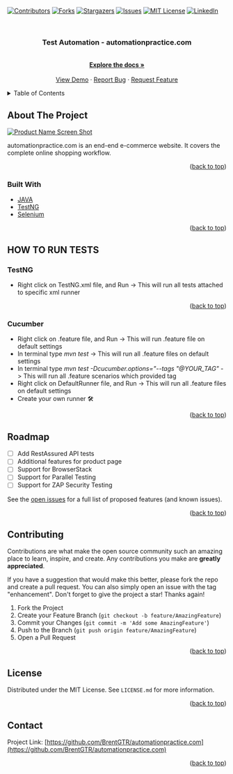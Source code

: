 <div id="top"></div>
<!--
*** Thanks for checking out the Best-README-Template. If you have a suggestion
*** that would make this better, please fork the repo and create a pull request
*** or simply open an issue with the tag "enhancement".
*** Don't forget to give the project a star!
*** Thanks again! Now go create something AMAZING! :D
-->



<!-- PROJECT SHIELDS -->
<!--
*** I'm using markdown "reference style" links for readability.
*** Reference links are enclosed in brackets [ ] instead of parentheses ( ).
*** See the bottom of this document for the declaration of the reference variables
*** for contributors-url, forks-url, etc. This is an optional, concise syntax you may use.
*** https://www.markdownguide.org/basic-syntax/#reference-style-links
-->
[![Contributors][contributors-shield]][contributors-url]
[![Forks][forks-shield]][forks-url]
[![Stargazers][stars-shield]][stars-url]
[![Issues][issues-shield]][issues-url]
[![MIT License][license-shield]][license-url]
[![LinkedIn][linkedin-shield]][linkedin-url]



<!-- PROJECT LOGO -->
<br />
<div align="center">
  <a href="https://cynoteck.com/wp-content/uploads/2019/07/what-is-selenium-cover-768x384.jpg">
<!--     <img src="images/logo.png" alt="Logo" width="80" height="80"> -->
  </a>

<h3 align="center">Test Automation - automationpractice.com</h3>

  <p align="center">
    <br />
    <a href="https://github.com/BrentGTR/automationpractice.com"><strong>Explore the docs »</strong></a>
    <br />
    <br />
    <a href="https://github.com/BrentGTR/automationpractice.com">View Demo</a>
    ·
    <a href="https://github.com/BrentGTR/automationpractice.com/issues">Report Bug</a>
    ·
    <a href="https://github.com/BrentGTR/automationpractice.com/issues">Request Feature</a>
  </p>
</div>



<!-- TABLE OF CONTENTS -->
<details>
  <summary>Table of Contents</summary>
  <ol>
    <li>
      <a href="#about-the-project">About The Project</a>
      <ul>
        <li><a href="#built-with">Built With Java + TestNG + Selenium</a></li>
      </ul>
    </li>
    <li>
      <a href="#HOW TO RUN TESTS">Getting Started</a>
      <ul>
        <li><a href="#TestNG">Prerequisites</a></li>
        <li><a href="#Cucumber">Installation</a></li>
      </ul>
    </li>
    <li><a href="#usage">Usage</a></li>
    <li><a href="#roadmap">Roadmap</a></li>
    <li><a href="#contributing">Contributing</a></li>
    <li><a href="#license">License</a></li>
    <li><a href="#contact">Contact</a></li>
    <li><a href="#acknowledgments">Acknowledgments</a></li>
  </ol>
</details>



<!-- ABOUT THE PROJECT -->
## About The Project

[![Product Name Screen Shot][product-screenshot]](http://automationpractice.com/modules/themeconfigurator/img/banner-img7.jpg)

automationpractice.com is an end-end e-commerce website. It covers the complete online shopping workflow.

<p align="right">(<a href="#top">back to top</a>)</p>



### Built With

* [JAVA](https://www.java.com/en/)
* [TestNG](https://testng.org/)
* [Selenium](https://www.selenium.dev/)

<p align="right">(<a href="#top">back to top</a>)</p>



<!-- GETTING STARTED -->
## HOW TO RUN TESTS

### TestNG

* Right click on TestNG.xml file, and Run -> This will run all tests attached to specific xml runner

<p align="right">(<a href="#top">back to top</a>)</p>

### Cucumber

* Right click on .feature file, and Run -> This will run .feature file on default settings
* In terminal type <i>mvn test</i> -> This will run all .feature files on default settings
* In terminal type <i> mvn test -Dcucumber.options="--tags "@YOUR_TAG"</i> -> This will run all .feature scenarios which provided tag
* Right click on DefaultRunner file, and Run -> This will run all .feature files on default settings
* Create your own runner 🛠️

<p align="right">(<a href="#top">back to top</a>)</p>



<!-- ROADMAP -->
## Roadmap
 
- [ ] Add RestAssured API tests
- [ ] Additional features for product page
- [ ] Support for BrowserStack
- [ ] Support for Parallel Testing
- [ ] Support for ZAP Security Testing

See the [open issues](https://github.com/BrentGTR/automationpractice.com/issues) for a full list of proposed features (and known issues).

<p align="right">(<a href="#top">back to top</a>)</p>



<!-- CONTRIBUTING -->
## Contributing

Contributions are what make the open source community such an amazing place to learn, inspire, and create. Any contributions you make are **greatly appreciated**.

If you have a suggestion that would make this better, please fork the repo and create a pull request. You can also simply open an issue with the tag "enhancement".
Don't forget to give the project a star! Thanks again!

1. Fork the Project
2. Create your Feature Branch (`git checkout -b feature/AmazingFeature`)
3. Commit your Changes (`git commit -m 'Add some AmazingFeature'`)
4. Push to the Branch (`git push origin feature/AmazingFeature`)
5. Open a Pull Request

<p align="right">(<a href="#top">back to top</a>)</p>


<!-- LICENSE -->
## License

Distributed under the MIT License. See `LICENSE.md` for more information.

<p align="right">(<a href="#top">back to top</a>)</p>



<!-- CONTACT -->
## Contact

Project Link: [https://github.com/BrentGTR/automationpractice.com](https://github.com/BrentGTR/automationpractice.com)
<p align="right">(<a href="#top">back to top</a>)</p>

<!-- MARKDOWN LINKS & IMAGES -->
<!-- https://www.markdownguide.org/basic-syntax/#reference-style-links -->
[contributors-shield]: https://img.shields.io/github/contributors/github_username/repo_name.svg?style=for-the-badge
[contributors-url]: https://github.com/github_username/repo_name/graphs/contributors
[forks-shield]: https://img.shields.io/github/forks/github_username/repo_name.svg?style=for-the-badge
[forks-url]: https://github.com/github_username/repo_name/network/members
[stars-shield]: https://img.shields.io/github/stars/github_username/repo_name.svg?style=for-the-badge
[stars-url]: https://github.com/github_username/repo_name/stargazers
[issues-shield]: https://img.shields.io/github/issues/github_username/repo_name.svg?style=for-the-badge
[issues-url]: https://github.com/github_username/repo_name/issues
[license-shield]: https://img.shields.io/github/license/github_username/repo_name.svg?style=for-the-badge
[license-url]: https://github.com/github_username/repo_name/blob/master/LICENSE.txt
[linkedin-shield]: https://img.shields.io/badge/-LinkedIn-black.svg?style=for-the-badge&logo=linkedin&colorB=555
[linkedin-url]: https://www.linkedin.com/in/brent-singh-83221913/
[product-screenshot]: http://automationpractice.com/modules/themeconfigurator/img/banner-img7.jpg
